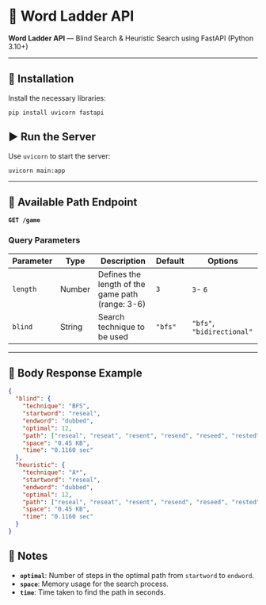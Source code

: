 ﻿# 📖 Word Ladder API

**Word Ladder API** — Blind Search & Heuristic Search using FastAPI (Python 3.10+)

----------

## 🚀 Installation

Install the necessary libraries:


`pip install uvicorn fastapi` 

## ▶️ Run the Server

Use `uvicorn` to start the server:

`uvicorn main:app` 

----------


## 📌 Available Path Endpoint

**`GET /game`**

### Query Parameters
| Parameter | Type   | Description                                        | Default    | Options                      |
|-----------|--------|----------------------------------------------------|------------|-----------------------------|
| `length`  | Number | Defines the length of the game path (range: 3-6)   | `3`        | `3`- `6`          |
| `blind`   | String | Search technique to be used                        | `"bfs"`    | `"bfs"`, `"bidirectional"`  |

---

## 📄 Body Response Example
```json
{
  "blind": {
    "technique": "BFS",
    "startword": "reseal",
    "endword": "dubbed",
    "optimal": 12,
    "path": ["reseal", "reseat", "resent", "resend", "reseed", "rested", "tested", "tasted", "tauted", "dauted", "daubed", "dabbed", "dubbed"],
    "space": "0.45 KB",
    "time": "0.1160 sec"
  },
  "heuristic": {
    "technique": "A*",
    "startword": "reseal",
    "endword": "dubbed",
    "optimal": 12,
    "path": ["reseal", "reseat", "resent", "resend", "reseed", "rested", "tested", "tasted", "tauted", "dauted", "daubed", "dabbed", "dubbed"],
    "space": "0.45 KB",
    "time": "0.1160 sec"
  }
}
```

## 🔎 Notes

-   **`optimal`**: Number of steps in the optimal path from `startword` to `endword`.
-   **`space`**: Memory usage for the search process.
-   **`time`**: Time taken to find the path in seconds.
